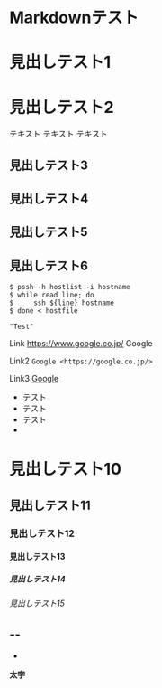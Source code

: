 Markdownテスト
==

見出しテスト1
=======

見出しテスト2
=

テキスト
テキスト
テキスト

見出しテスト3
-------

見出しテスト4
---

見出しテスト5
-
見出しテスト6
-
```
$ pssh -h hostlist -i hostname
$ while read line; do
$     ssh ${line} hostname
$ done < hostfile
```
```
"Test"
```

Link https://www.google.co.jp/ Google

Link2 `Google <https://google.co.jp/>`

Link3 [Google](https://google.co.jp/ "Google")

* テスト
* テスト
* テスト
* 


# 見出しテスト10
## 見出しテスト11
### 見出しテスト12
#### 見出しテスト13
##### 見出しテスト14
###### 見出しテスト15

--
--
-

**太字**
